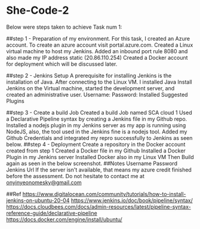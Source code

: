 # She-Code-2
Below were steps taken to achieve Task num 1:

##step 1 - Preparation of my environment. 
For this task, I created an Azure account. To create an azure account visit  portal.azure.com. 
Created a Linux virtual machine to host my Jenkins. Added an inbound port rule 8080 and also made my IP address static (20.86.110.254)
Created a Docker account for deployment which will be discussed later.

##step 2 -  Jenkins Setup
A prerequisite for installing Jenkins is the installation of Java. After connecting to the Linux VM. I installed Java
Install Jenkins on the Virtual machine, started the development server, and created an administrative user. Username:  Password: 
Installed Suggested Plugins

##step 3 - Create a build Job
Created a build Job named SCA cloud 1
Used a Declarative Pipeline syntax by creating a Jenkins file in my Github repo.
Installed a nodejs plugin in my Jenkins server as my app is running using NodeJS, also, the tool used in the Jenkins fine is a nodejs tool.
Added my Github Credentials and integrated my repro successfully to Jenkins as seen below.
##step 4 - Deployment
Create a repository in the Docker account created from step 1
Created a Docker file in my Github 
Installed a Docker Plugin in my Jenkins server
Installed Docker also in my Linux VM
Then Build again as seen in the below screenshot.
##Notes
Username
Password
Jenkins Url
If the server isn't available, that means my azure credit finished before the assessment. Do not hesitate to contact me at onyinyeonomesky@gmail.com

##Ref
https://www.digitalocean.com/community/tutorials/how-to-install-jenkins-on-ubuntu-20-04
https://www.jenkins.io/doc/book/pipeline/syntax/
https://docs.cloudbees.com/docs/admin-resources/latest/pipeline-syntax-reference-guide/declarative-pipeline
https://docs.docker.com/engine/install/ubuntu/


